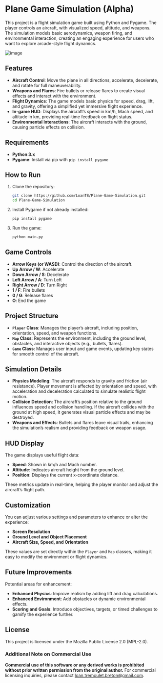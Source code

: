 # Plane Game Simulation (Alpha)

This project is a flight simulation game built using Python and Pygame. The player controls an aircraft, with visualized speed, altitude, and weapons. The simulation models basic aerodynamics, weapon firing, and environmental interaction, creating an engaging experience for users who want to explore arcade-style flight dynamics.

![image](https://github.com/user-attachments/assets/6c69c48f-3abb-4a10-b1c2-39829965fcd3)


## Features

- **Aircraft Control**: Move the plane in all directions, accelerate, decelerate, and rotate for full maneuverability.
- **Weapons and Flares**: Fire bullets or release flares to create visual effects and interact with the environment.
- **Flight Dynamics**: The game models basic physics for speed, drag, lift, and gravity, offering a simplified yet immersive flight experience.
- **In-game HUD**: Displays the aircraft’s speed in km/h, Mach speed, and altitude in km, providing real-time feedback on flight status.
- **Environmental Interactions**: The aircraft interacts with the ground, causing particle effects on collision.

## Requirements

- **Python 3.x**
- **Pygame**: Install via pip with `pip install pygame`

## How to Run

1. Clone the repository:
   ```bash
   git clone https://github.com/LoanTB/Plane-Game-Simulation.git
   cd Plane-Game-Simulation
   ```

2. Install Pygame if not already installed:
   ```bash
   pip install pygame
   ```

3. Run the game:
   ```bash
   python main.py
   ```

## Game Controls

- **Arrow Keys (or WASD)**: Control the direction of the aircraft.
- **Up Arrow / W**: Accelerate
- **Down Arrow / S**: Decelerate
- **Left Arrow / A**: Turn Left
- **Right Arrow / D**: Turn Right
- **1 / F**: Fire bullets
- **0 / G**: Release flares
- **O**: End the game

## Project Structure

- **`Player` Class**: Manages the player’s aircraft, including position, orientation, speed, and weapon functions.
- **`Map` Class**: Represents the environment, including the ground level, obstacles, and interactive objects (e.g., bullets, flares).
- **`Game` Class**: Manages user input and game events, updating key states for smooth control of the aircraft.

## Simulation Details

- **Physics Modeling**: The aircraft responds to gravity and friction (air resistance). Player movement is affected by orientation and speed, with acceleration and deceleration calculated to simulate realistic flight motion.
- **Collision Detection**: The aircraft’s position relative to the ground influences speed and collision handling. If the aircraft collides with the ground at high speed, it generates visual particle effects and may be destroyed.
- **Weapons and Effects**: Bullets and flares leave visual trails, enhancing the simulation’s realism and providing feedback on weapon usage.

## HUD Display

The game displays useful flight data:
- **Speed**: Shown in km/h and Mach number.
- **Altitude**: Indicates aircraft height from the ground level.
- **Position**: Displays the current x-coordinate distance.

These metrics update in real-time, helping the player monitor and adjust the aircraft’s flight path.

## Customization

You can adjust various settings and parameters to enhance or alter the experience:
- **Screen Resolution**
- **Ground Level and Object Placement**
- **Aircraft Size, Speed, and Orientation**

These values are set directly within the `Player` and `Map` classes, making it easy to modify the environment or flight dynamics.

## Future Improvements

Potential areas for enhancement:
- **Enhanced Physics**: Improve realism by adding lift and drag calculations.
- **Enhanced Environment**: Add obstacles or dynamic environmental effects.
- **Scoring and Goals**: Introduce objectives, targets, or timed challenges to gamify the experience further.

## License

This project is licensed under the Mozilla Public License 2.0 (MPL-2.0).

### Additional Note on Commercial Use
**Commercial use of this software or any derived works is prohibited without prior written permission from the original author.** For commercial licensing inquiries, please contact loan.tremoulet.breton@gmail.com.
